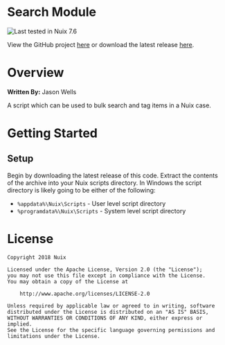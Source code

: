 Search Module
=============

![Last tested in Nuix 7.6](https://img.shields.io/badge/Nuix-7.6-green.svg)

View the GitHub project [here](https://github.com/Nuix/Search-Module) or download the latest release [here](https://github.com/Nuix/Search-Module/releases).

# Overview

**Written By:** Jason Wells

A script which can be used to bulk search and tag items in a Nuix case.

# Getting Started

## Setup

Begin by downloading the latest release of this code.  Extract the contents of the archive into your Nuix scripts directory.  In Windows the script directory is likely going to be either of the following:

- `%appdata%\Nuix\Scripts` - User level script directory
- `%programdata%\Nuix\Scripts` - System level script directory

# License

```
Copyright 2018 Nuix

Licensed under the Apache License, Version 2.0 (the "License");
you may not use this file except in compliance with the License.
You may obtain a copy of the License at

    http://www.apache.org/licenses/LICENSE-2.0

Unless required by applicable law or agreed to in writing, software
distributed under the License is distributed on an "AS IS" BASIS,
WITHOUT WARRANTIES OR CONDITIONS OF ANY KIND, either express or implied.
See the License for the specific language governing permissions and
limitations under the License.
```